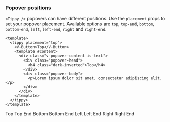 ### Popover positions

`<Tippy />` popovers can have different positions. Use the `placement` props to
set your popover placement. Available options are `top`, `top-end`, `bottom`,
`bottom-end`, `left`, `left-end`, `right` and `right-end`.

<!--code-->

```vue
<template>
  <tippy placement="top">
    <V-Button>Top</V-Button>
    <template #content>
      <div class="v-popover-content is-text">
        <div class="popover-head">
          <h4 class="dark-inverted">Top</h4>
        </div>
        <div class="popover-body">
          <p>Lorem ipsum dolor sit amet, consectetur adipiscing elit.</p>
        </div>
      </div>
    </template>
  </tippy>
</template>
```

<!--/code-->

<!--example-->

<div class="buttons">
  <tippy placement="top">
    <V-Button class="mx-1">Top</V-Button>
    <template #content>
      <div class="v-popover-content is-text">
          <div class="popover-head">
              <h4 class="dark-inverted">Top</h4>
          </div>
          <div class="popover-body">
              <p>Lorem ipsum dolor sit amet, consectetur adipiscing elit.</p>
          </div>
      </div>
    </template>
  </tippy>
  <tippy placement="top-end">
    <V-Button class="mx-1">Top End</V-Button>
    <template #content>
      <div class="v-popover-content is-text">
          <div class="popover-head">
              <h4 class="dark-inverted">Top End</h4>
          </div>
          <div class="popover-body">
              <p>Lorem ipsum dolor sit amet, consectetur adipiscing elit.</p>
          </div>
      </div>
    </template>
  </tippy>
  <tippy placement="bottom">
    <V-Button class="mx-1">Bottom</V-Button>
    <template #content>
      <div class="v-popover-content is-text">
          <div class="popover-head">
              <h4 class="dark-inverted">Bottom</h4>
          </div>
          <div class="popover-body">
              <p>Lorem ipsum dolor sit amet, consectetur adipiscing elit.</p>
          </div>
      </div>
    </template>
  </tippy>
  <tippy placement="bottom-end">
    <V-Button class="mx-1">Bottom End</V-Button>
    <template #content>
      <div class="v-popover-content is-text">
          <div class="popover-head">
              <h4 class="dark-inverted">Bottom End</h4>
          </div>
          <div class="popover-body">
              <p>Lorem ipsum dolor sit amet, consectetur adipiscing elit.</p>
          </div>
      </div>
    </template>
  </tippy>
  <tippy placement="left">
    <V-Button class="mx-1">Left</V-Button>
    <template #content>
      <div class="v-popover-content is-text">
          <div class="popover-head">
              <h4 class="dark-inverted">Left</h4>
          </div>
          <div class="popover-body">
              <p>Lorem ipsum dolor sit amet, consectetur adipiscing elit.</p>
          </div>
      </div>
    </template>
  </tippy>
  <tippy placement="left-end">
    <V-Button class="mx-1">Left End</V-Button>
    <template #content>
      <div class="v-popover-content is-text">
          <div class="popover-head">
              <h4 class="dark-inverted">Left End</h4>
          </div>
          <div class="popover-body">
              <p>Lorem ipsum dolor sit amet, consectetur adipiscing elit.</p>
          </div>
      </div>
    </template>
  </tippy>
  <tippy placement="right">
    <V-Button class="mx-1">Right</V-Button>
    <template #content>
      <div class="v-popover-content is-text">
          <div class="popover-head">
              <h4 class="dark-inverted">Right</h4>
          </div>
          <div class="popover-body">
              <p>Lorem ipsum dolor sit amet, consectetur adipiscing elit.</p>
          </div>
      </div>
    </template>
  </tippy>
  <tippy placement="right-end">
    <V-Button class="mx-1">Right End</V-Button>
    <template #content>
      <div class="v-popover-content is-text">
          <div class="popover-head">
              <h4 class="dark-inverted">Right End</h4>
          </div>
          <div class="popover-body">
              <p>Lorem ipsum dolor sit amet, consectetur adipiscing elit.</p>
          </div>
      </div>
    </template>
  </tippy>
</div>

<!--/example-->
